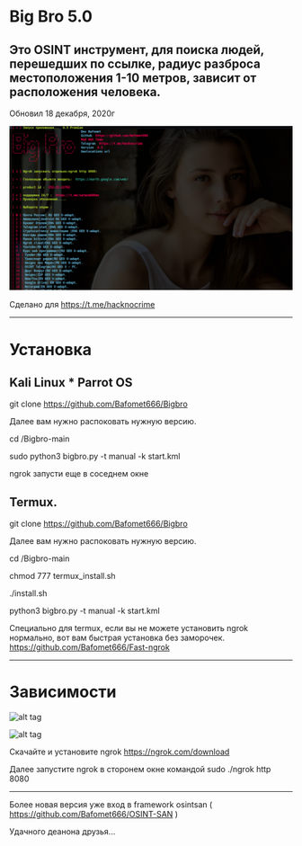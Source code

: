 # Big Bro 5.0
## Это OSINT инструмент, для поиска людей, перешедших по ссылке, радиус разброса местоположения 1-10 метров, зависит от расположения человека.

 Обновил 18 декабря, 2020г
 
![alt tag](https://github.com/Bafomet666/screen/blob/main/6.5.png)​

Сделано для https://t.me/hacknocrime

---

# Установка

## Kali Linux * Parrot OS

git clone https://github.com/Bafomet666/Bigbro

  Далее вам нужно распоковать нужную версию.

  cd /Bigbro-main

  sudo python3 bigbro.py -t manual -k start.kml
  
  ngrok запусти еще в соседнем окне

## Termux.

git clone https://github.com/Bafomet666/Bigbro

  Далее вам нужно распоковать нужную версию.

  cd /Bigbro-main

  chmod 777 termux_install.sh

 ./install.sh

python3 bigbro.py -t manual -k start.kml

Специально для termux, если вы не можете установить ngrok нормально, вот вам быстрая установка без заморочек. https://github.com/Bafomet666/Fast-ngrok

---

# Зависимости

![alt tag](https://camo.githubusercontent.com/d4d0378438eebbdfdf98948d518a47cb34bd241b3c836aaae47255a64f2c3bbe/68747470733a2f2f696d672e736869656c64732e696f2f62616467652f507974686f6e2d332e372532422d627269676874677265656e)

![alt tag](https://camo.githubusercontent.com/26043b6db7e2aee509448570c835702e9cd39397b53b18ac86b2b11090d08c26/68747470733a2f2f63646e2e737667706f726e2e636f6d2f6c6f676f732f707974686f6e2e737667)

Скачайте и установите ngrok https://ngrok.com/download

  Далее запустите ngrok в сторонем окне командой sudo ./ngrok http 8080
  
  ---
  
  Более новая версия уже вход в framework osintsan ( https://github.com/Bafomet666/OSINT-SAN )

Удачного деанона друзья...
